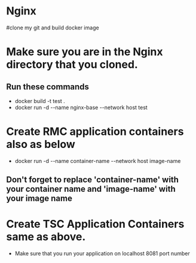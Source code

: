 # Nginx
#clone my git and build docker image

# Make sure you are in the Nginx directory that you cloned.
## Run these commands
- docker build -t test .
- docker run -d --name nginx-base --network host test
# Create RMC application containers also as below
- docker run -d --name container-name --network host image-name
## Don't forget to replace 'container-name' with your container name and 'image-name' with your image name
# Create TSC Application Containers same as above.
- Make sure that you run your application on localhost 8081 port number

